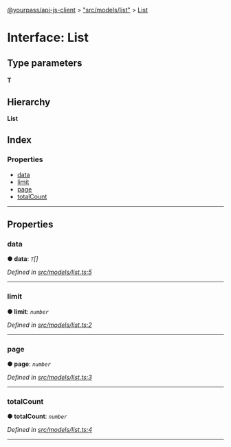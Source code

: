 [@yourpass/api-js-client](../README.md) > ["src/models/list"](../modules/_src_models_list_.md) > [List](../interfaces/_src_models_list_.list.md)

# Interface: List

## Type parameters
#### T 
## Hierarchy

**List**

## Index

### Properties

* [data](_src_models_list_.list.md#data)
* [limit](_src_models_list_.list.md#limit)
* [page](_src_models_list_.list.md#page)
* [totalCount](_src_models_list_.list.md#totalcount)

---

## Properties

<a id="data"></a>

###  data

**● data**: *`T`[]*

*Defined in [src/models/list.ts:5](https://github.com/yourpass/yourpass-api-js-client/blob/7027c81/src/models/list.ts#L5)*

___
<a id="limit"></a>

###  limit

**● limit**: *`number`*

*Defined in [src/models/list.ts:2](https://github.com/yourpass/yourpass-api-js-client/blob/7027c81/src/models/list.ts#L2)*

___
<a id="page"></a>

###  page

**● page**: *`number`*

*Defined in [src/models/list.ts:3](https://github.com/yourpass/yourpass-api-js-client/blob/7027c81/src/models/list.ts#L3)*

___
<a id="totalcount"></a>

###  totalCount

**● totalCount**: *`number`*

*Defined in [src/models/list.ts:4](https://github.com/yourpass/yourpass-api-js-client/blob/7027c81/src/models/list.ts#L4)*

___

